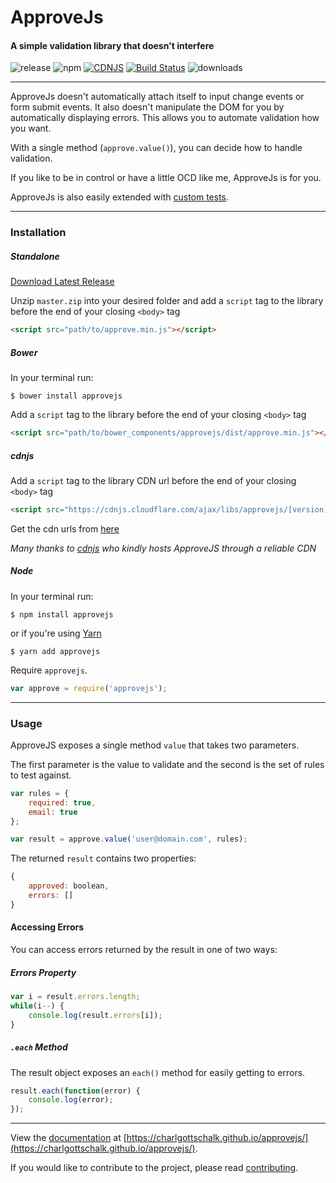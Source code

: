 # ApproveJs
#### A simple validation library that doesn't interfere
![release](https://img.shields.io/github/release/charlgottschalk/approvejs.svg) ![npm](https://img.shields.io/npm/v/approvejs.svg) [![CDNJS](https://img.shields.io/cdnjs/v/approvejs.svg)](https://cdnjs.com/libraries/approvejs) [![Build Status](https://travis-ci.org/CharlGottschalk/approvejs.svg?branch=master)](https://travis-ci.org/CharlGottschalk/approvejs) ![downloads](https://img.shields.io/npm/dt/approvejs.svg)

---

ApproveJs doesn't automatically attach itself to input change events or form submit events. It also doesn't manipulate the DOM for you by automatically displaying errors. This allows you to automate validation how you want.

With a single method (`approve.value()`), you can decide how to handle validation.

If you like to be in control or have a little OCD like me, ApproveJs is for you.

ApproveJs is also easily extended with [custom tests](https://charlgottschalk.github.io/approvejs/custom-tests).

---

### Installation

##### Standalone

[Download Latest Release](https://github.com/CharlGottschalk/approvejs/archive/master.zip)

Unzip `master.zip` into your desired folder and add a `script` tag to the library before the end of your closing `<body>` tag

```html
<script src="path/to/approve.min.js"></script>
```

##### Bower

In your terminal run:

```
$ bower install approvejs
```

Add a `script` tag to the library before the end of your closing `<body>` tag

```html
<script src="path/to/bower_components/approvejs/dist/approve.min.js"></script>
```

##### cdnjs

Add a `script` tag to the library CDN url before the end of your closing `<body>` tag

```html
<script src="https://cdnjs.cloudflare.com/ajax/libs/approvejs/[version]/approve.min.js"></script>
```

Get the cdn urls from [here](https://cdnjs.com/libraries/approvejs)

*Many thanks to [cdnjs](https://cdnjs.com/) who kindly hosts ApproveJS through a reliable CDN*

##### Node

In your terminal run:

```
$ npm install approvejs
```

or if you're using [Yarn](https://yarnpkg.com/)

```
$ yarn add approvejs
```

Require `approvejs`.

```javascript
var approve = require('approvejs');
```

---

### Usage

ApproveJS exposes a single method `value` that takes two parameters.

The first parameter is the value to validate and the second is the set of rules to test against.

```javascript
var rules = {
    required: true,
    email: true
};

var result = approve.value('user@domain.com', rules);
```

The returned `result` contains two properties:

```javascript
{
    approved: boolean,
    errors: []
}
```

#### Accessing Errors

You can access errors returned by the result in one of two ways:

##### Errors Property

```javascript
var i = result.errors.length;
while(i--) {
    console.log(result.errors[i]);
}
```

##### `.each` Method

The result object exposes an `each()` method for easily getting to errors.

```javascript
result.each(function(error) {
    console.log(error);
});
```

---

View the [documentation](https://charlgottschalk.github.io/approvejs/) at [https://charlgottschalk.github.io/approvejs/](https://charlgottschalk.github.io/approvejs/).

If you would like to contribute to the project, please read [contributing](https://charlgottschalk.github.io/approvejs/contributing/).
